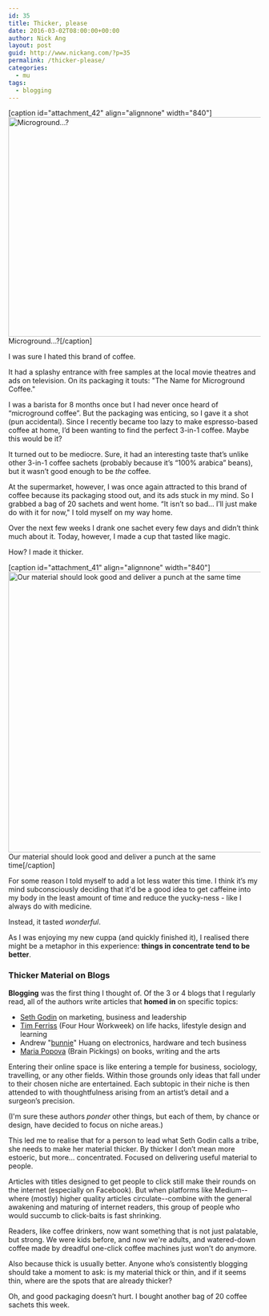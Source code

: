 ```yaml
---
id: 35
title: Thicker, please
date: 2016-03-02T08:00:00+00:00
author: Nick Ang
layout: post
guid: http://www.nickang.com/?p=35
permalink: /thicker-please/
categories:
  - mu
tags:
  - blogging
---
```

[caption id="attachment_42" align="alignnone" width="840"]<img class="size-large wp-image-42" src="http://www.nickang.com/wp-content/uploads/2016/03/essenso-1024x534.png" alt="Microground...? " width="840" height="438" /> Microground...?[/caption]

I was sure I hated this brand of coffee.

It had a splashy entrance with free samples at the local movie theatres and ads on television. On its packaging it touts: "The Name for Microground Coffee."

I was a barista for 8 months once but I had never once heard of “microground coffee”. But the packaging was enticing, so I gave it a shot (pun accidental). Since I recently became too lazy to make espresso-based coffee at home, I’d been wanting to find the perfect 3-in-1 coffee. Maybe this would be it?

It turned out to be mediocre. Sure, it had an interesting taste that’s unlike other 3-in-1 coffee sachets (probably because it’s “100% arabica” beans), but it wasn’t good enough to be <i>the</i> coffee.

At the supermarket, however, I was once again attracted to this brand of coffee because its packaging stood out, and its ads stuck in my mind. So I grabbed a bag of 20 sachets and went home. “It isn’t so bad… I’ll just make do with it for now," I told myself on my way home.

Over the next few weeks I drank one sachet every few days and didn’t think much about it. Today, however, I made a cup that tasted like magic.

How? I made it thicker.

[caption id="attachment_41" align="alignnone" width="840"]<img class="wp-image-41 size-large" src="http://www.nickang.com/wp-content/uploads/2016/03/espresso-whip-1024x683.jpg" alt="Our material should look good and deliver a punch at the same time" width="840" height="560" /> Our material should look good and deliver a punch at the same time[/caption]

For some reason I told myself to add a lot less water this time. I think it’s my mind subconsciously deciding that it'd be a good idea to get caffeine into my body in the least amount of time and reduce the yucky-ness - like I always do with medicine.

Instead, it tasted <i>wonderful</i>.

As I was enjoying my new cuppa (and quickly finished it), I realised there might be a metaphor in this experience: <b>things in concentrate tend to be better</b>.
<h3>Thicker Material on Blogs</h3>
<b>Blogging</b> was the first thing I thought of. Of the 3 or 4 blogs that I regularly read, all of the authors write articles that <b>homed in</b> on specific topics:
<ul>
	<li><a href="http://sethgodin.typepad.com/" target="_blank">Seth Godin</a> on marketing, business and leadership</li>
	<li><a href="http://fourhourworkweek.com/blog/" target="_blank">Tim Ferriss</a> (Four Hour Workweek) on life hacks, lifestyle design and learning</li>
	<li>Andrew "<a href="http://www.bunniestudios.com/blog/" target="_blank">bunnie</a>" Huang on electronics, hardware and tech business</li>
	<li><a href="https://www.brainpickings.org/" target="_blank">Maria Popova</a> (Brain Pickings) on books, writing and the arts</li>
</ul>
Entering their online space is like entering a temple for business, sociology, travelling, or any other fields. Within those grounds only ideas that fall under to their chosen niche are entertained. Each subtopic in their niche is then attended to with thoughtfulness arising from an artist’s detail and a surgeon’s precision.

(I'm sure these authors <em>ponder</em> other things, but each of them, by chance or design, have decided to focus on niche areas.)

This led me to realise that for a person to lead what Seth Godin calls a tribe, she needs to make her material thicker. By thicker I don’t mean more estoeric, but more… concentrated. Focused on delivering useful material to people.

Articles with titles designed to get people to click still make their rounds on the internet (especially on Facebook). But when platforms like Medium--where (mostly) higher quality articles circulate--combine with the general awakening and maturing of internet readers, this group of people who would succumb to click-baits is fast shrinking.

Readers, like coffee drinkers, now want something that is not just palatable, but strong. We were kids before, and now we're adults, and watered-down coffee made by dreadful one-click coffee machines just won't do anymore.

Also because thick is usually better. Anyone who’s consistently blogging should take a moment to ask: is my material thick or thin, and if it seems thin, where are the spots that are already thicker?

Oh, and good packaging doesn’t hurt. I bought another bag of 20 coffee sachets this week.